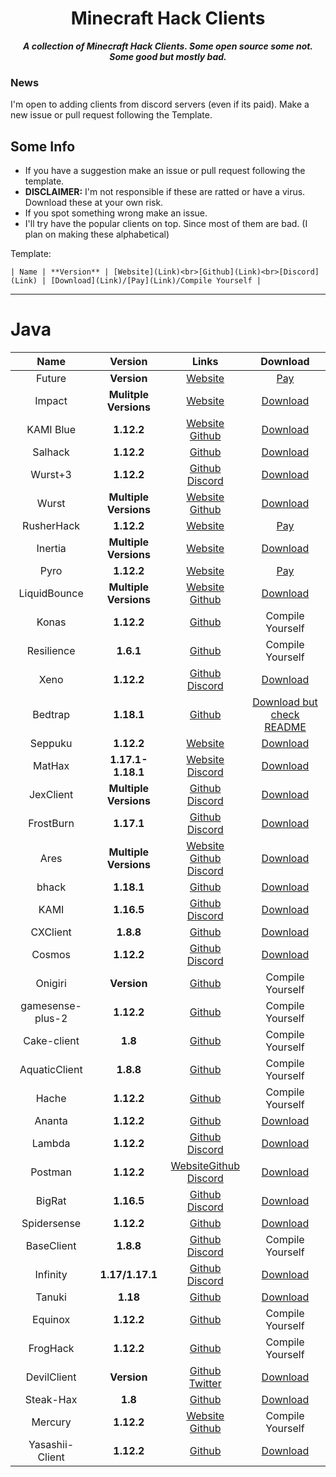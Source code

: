 <div align="center">

Minecraft Hack Clients
===
***A collection of Minecraft Hack Clients. Some open source some not. Some good but mostly bad.***

</div>

### News
I'm open to adding clients from discord servers (even if its paid). Make a new issue or pull request following the Template.

## Some Info
* If you have a suggestion make an issue or pull request following the template.
* **DISCLAIMER:** I'm not responsible if these are ratted or have a virus. Download these at your own risk.
* If you spot something wrong make an issue.
* I'll try have the popular clients on top. Since most of them are bad. (I plan on making these alphabetical)

Template:

`| Name | **Version** | [Website](Link)<br>[Github](Link)<br>[Discord](Link) | [Download](Link)/[Pay](Link)/Compile Yourself |`

-------

# Java

| Name | Version | Links | Download |
| :------: | :-------: | :----: | :----------: |
| Future | **Version** | [Website](https://www.futureclient.net) | [Pay]()|
| Impact | **Mulitple Versions** | [Website](https://impactclient.net) | [Download](https://impactclient.net/#download) |
| KAMI Blue | **1.12.2** | [Website](https://kamiblue.org)<br>[Github](https://github.com/kami-blue/client) | [Download](https://kamiblue.org/download) |
| Salhack | **1.12.2** | [Github](https://github.com/ionar2/spidermod) | [Download](https://github.com/ionar2/spidermod/releases/tag/2.05) |,
| Wurst+3 | **1.12.2** | [Github](https://github.com/WurstPlus/wurst-plus-three)<br>[Discord](https://discord.com/invite/hvnZePKQHx) | [Download](https://github.com/WurstPlus/wurst-plus-three/releases) |
| Wurst | **Multiple Versions** | [Website](https://www.wurstclient.net)<br>[Github](https://github.com/Wurst-Imperium/Wurst7) | [Download](https://www.wurstclient.net/download/) |
| RusherHack | **1.12.2** | [Website](https://rusherhack.org) | [Pay](https://shop.rusherhack.org/45975011479/checkouts/b09bce420927380dc7d7cc1ba272fa85?channel=buy_button) |
| Inertia | **Multiple Versions** | [Website](https://inertiaclient.com) | [Download](https://inertiaclient.com/Download.php) |
| Pyro | **1.12.2** | [Website](https://pyroclient.com) | [Pay](https://pyroclient.com/register) |
| LiquidBounce | **Multiple Versions** | [Website](https://liquidbounce.net)<br>[Github](https://github.com/CCBlueX/LiquidBounce) | [Download](https://liquidbounce.net/download) |
| Konas | **1.12.2** | [Github](https://github.com/trapaholics/konas) | Compile Yourself |
| Resilience | **1.6.1** | [Github](https://github.com/MinecraftModdedClients/Resilience-Client-Source) | Compile Yourself |
| Xeno | **1.12.2** | [Github](https://github.com/XenoClientDevelopment/Xeno-Client)<br>[Discord](https://discord.gg/YPeVBdZMQA) | [Download](https://github.com/XenoClientDevelopment/Xeno-Client/releases/tag/1.2) |
| Bedtrap | **1.18.1** | [Github](https://github.com/PlutoSolutions/bedtrap-rip) | [Download but check README](https://github.com/PlutoSolutions/bedtrap-rip) |
| Seppuku | **1.12.2** | [Website](https://seppuku.pw) | [Download](https://github.com/seppukudevelopment/seppuku/releases) |
| MatHax | **1.17.1-1.18.1** | [Website](https://mathaxclient.xyz)<br>[Discord](https://mathaxclient.xyz/Discord) | [Download](https://mathaxclient.xyz/Download) |
| JexClient | **Multiple Versions** | [Github](https://github.com/DustinRepo/JexClient)<br>[Discord](https://discord.gg/BUcUGu6gfA) | [Download](https://github.com/DustinRepo/JexClient/releases/tag/0.6.0) |
| FrostBurn | **1.17.1** | [Github](https://github.com/evaan/FrostBurn)<br>[Discord](https://discord.gg/XkpYgpfHtc) | [Download](https://github.com/evaan/FrostBurn/releases) |
| Ares | **Multiple Versions** | [Website](https://aresclient.org)<br>[Github](https://github.com/AresClient/ares)<br>[Discord](https://discord.gg/GtBgknj) | [Download](https://aresclient.org/download) |
| bhack | **1.18.1** | [Github](https://github.com/453452hw/bhack) | [Download](https://github.com/453452hw/bhack/releases) |
| KAMI | **1.16.5** | [Github](https://github.com/zeroeightysix/KAMI)<br>[Discord](http://discord.gg/9hvwgeg) | [Download](https://github.com/zeroeightysix/KAMI/releases) |
| CXClient | **1.8.8** | [Github](https://github.com/pixelcmtd/CXClient) | [Download](https://github.com/pixelcmtd/CXClient/releases) |
| Cosmos | **1.12.2** | [Github](https://github.com/momentumdevelopment/cosmos)<br>[Discord](https://discord.gg/JK2Zz2CDpM) | [Download](https://github.com/momentumdevelopment/cosmos/releases) |
| Onigiri | **Version** | [Github](https://github.com/Nodoka4318/OnigiriClient) | Compile Yourself |
| gamesense-plus-2 | **1.12.2** | [Github](https://github.com/Droid-D3V/gamesense-plus-2) | Compile Yourself |
| Cake-client | **1.8** | [Github](https://github.com/GandelXIV/Cake-client) | Compile Yourself |
| AquaticClient | **1.8.8** | [Github](https://github.com/WomasL/AquaticClient) | Compile Yourself |
| Hache | **1.12.2** | [Github](https://github.com/halalfishcoding/Hache) | Compile Yourself |
| Ananta | **1.12.2** | [Github](https://github.com/RitomG69/Ananta) | [Download](https://github.com/RitomG69/Ananta/releases) |
| Lambda | **1.12.2** | [Github](https://github.com/lambda-client/lambda)<br>[Discord](https://discord.gg/QjfBxJzE5x) | [Download](https://github.com/lambda-client/lambda/releases) |
| Postman | **1.12.2** | [Website](https://techale.github.io/postman-website/)[Github](https://github.com/srgantmoomoo/postman)<br>[Discord](Link) | [Download](https://github.com/srgantmoomoo/postman/releases) |
| BigRat | **1.16.5** | [Github](https://github.com/ZimnyCat/BigRat)<br>[Discord](Link) | [Download](https://github.com/ZimnyCat/BigRat/releases) |
| Spidersense | **1.12.2** | [Github](https://github.com/HausemasterIssue/spidersense) | [Download](https://github.com/HausemasterIssue/spidersense/releases) |
| BaseClient | **1.8.8** | [Github](https://github.com/OxideWaveLength/Minecraft-Hack-BaseClient)<br>[Discord](https://discord.gg/pDweRGz) | Compile Yourself |
| Infinity | **1.17/1.17.1** | [Github](https://github.com/SprayDown/Infinity)<br>[Discord](https://discord.gg/JT9eAsVVH4) | [Download](https://github.com/SprayDown/Infinity/releases) |
| Tanuki | **1.18** | [Github](https://github.com/AntiCope/tanuki) | [Download](https://github.com/AntiCope/tanuki/releases) |
| Equinox | **1.12.2** | [Github](https://github.com/TrashmanEatGarbage/Equinox) | Compile Yourself |
| FrogHack | **1.12.2** | [Github](https://github.com/FrogDog56/FrogHack) | Compile Yourself |
| DevilClient | **Version** | [Github](https://github.com/PrincessAkira/Azariel-Client)<br>[Twitter](twitter.com/azarieldev) | [Download](https://github.com/PrincessAkira/Azariel-Client/releases) |
| Steak-Hax | **1.8** | [Github](https://github.com/TDC0471/Steak-Hax) | [Download](https://github.com/TDC0471/Steak-Hax/releases) |
| Mercury | **1.12.2** | [Website](https://minecraft-clients.github.io/)<br>[Github](https://github.com/minecraft-clients/Mercury-Client-BUILDABLE_SRC) | Compile Yourself |
| Yasashii-Client | **1.12.2** | [Github](https://github.com/TerrificTable/Yasashii-Rewrite) | [Download](https://github.com/TerrificTable/Yasashii-Rewrite/releases) |
